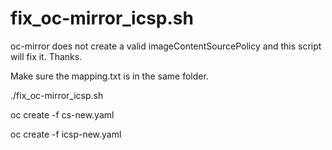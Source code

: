 # fix_oc-mirror_icsp.sh
oc-mirror does not create a valid imageContentSourcePolicy and this script will fix it. Thanks.

Make sure the mapping.txt is in the same folder.

./fix_oc-mirror_icsp.sh

oc create -f cs-new.yaml

oc create -f icsp-new.yaml
